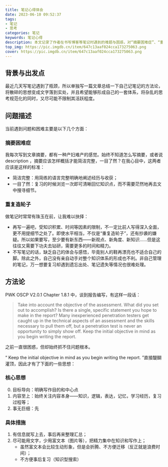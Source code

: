 ```yaml
---
title: 笔记心得体会
date: 2023-06-10 09:52:37
tags:
- 笔记
- 思考
categories: 笔记
keywords: 笔记心得
description: 本文记录了作者在书写博客等笔记时遇到的难题与困惑，对“摘要困难症”、“重复造轮子”等问题从方法论上做一个初步回答，并希望能够通过这次总结，使作者日后的笔记都能达到简洁完整、一目了然的效果。
top_img: https://pic.imgdb.cn/item/647c13aaf024cca173275063.png
cover: https://pic.imgdb.cn/item/647c13aaf024cca173275063.png
---
```


## 背景与出发点

最近几天写笔记遇到了瓶颈，所以单独写一篇文章总结一下自己记笔记的方法论，将散碎的思想变成文字落到实处，并且希望能够形成自己的一套体系，将杂乱的思考规范化的同时，又尽可能不限制其活跃程度。

## 问题描述

当前遇到问题和困难主要是以下几个方面：

### 摘要困难症

我每次写到文章摘要，都有一种产妇难产的感觉。始终不知道怎么写摘要，或者说 description ，摘要应该怎样概括才能简洁完整，一目了然？在我心目中，这两者应该是这样的标准：
- 简洁完整：用简练的语言完整明确地阐述经历与收获；
- 一目了然：复习的时候浏览一次即可清晰回忆知识点，而不需要茫然地再去文中搜寻细节。

### 重复造轮子

做笔记时常常有珠玉在前，让我难以抉择：
- 再写一遍吧，受知识积累、时间等因素的限制，不一定比前人写得深入全面，更不用提细节之处了。即使水平相当，不仅是“重复造轮子”，还有抄袭的嫌疑。所以如果要写，至少要有新东西——新观点、新角度、新知识……但是这往往又需要下功夫去钻研，需要更多的时间和精力。
- 不写笔记的话，缺乏自己的体会与感悟，毕竟别人的鞋再漂亮也不适合自己的脚。除此之外，自己没有亲自动手对整个知识体系的形成也不利。非自己管理的笔记，万一想要复习却遇到遗忘出处、笔记遗失等情况也很难处理。

## 方法论

PWK OSCP V2.0.1 Chapter 1.8.1 中，谈到报告编写，有这样一段话：

> Take into account the objective of the assessment. What did you set out to accomplish? Is there a single, specific statement you hope to make in the report? Many inexperienced penetration testers get caught up in the technical aspects of an assessment and the skills necessary to pull them off, but a penetration test is never an opportunity to simply show off. Keep the initial objective in mind as you begin writing the report.

之前一直很困惑，但却始终抓不住问题根本。

“ Keep the initial objective in mind as you begin writing the report. ”直接醍醐灌顶，因此才有了下面的一些思想：

### 核心思想

0. 目标导向：明确写作目的和中心点
1. 内容至上：始终关注内容本身——知识，逻辑，表达，记忆，学习经历，复习过程等；
2. 事无巨细：先

### 具体措施

1. 有信息就写上去，事后再来整理汇总；
2. 尽可能用文字，少用富文本（图片等），把精力集中在知识和写作上；
   - 虽然富文本会比较生动形象，但是会折腾、不方便迁移（反正就是浪费时间）；
   - 不方便事后复习（知识型搜索）

